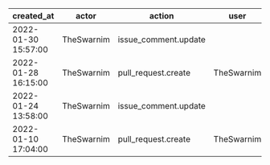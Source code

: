 |          created_at | actor      | action               | user       | repo             |
| ------------------- | ---------- | -------------------- | ---------- | ---------------- |
| 2022-01-30 15:57:00 | TheSwarnim | issue_comment.update |            | hyperledger/besu |
| 2022-01-28 16:15:00 | TheSwarnim | pull_request.create  | TheSwarnim | hyperledger/besu |
| 2022-01-24 13:58:00 | TheSwarnim | issue_comment.update |            | hyperledger/besu |
| 2022-01-10 17:04:00 | TheSwarnim | pull_request.create  | TheSwarnim | hyperledger/besu |
